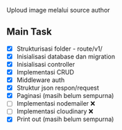 Uploud image melalui source author

## Main Task
- [x] Strukturisasi folder - route/v1/ 
- [x] Inisialisasi database dan migration 
- [x] Inisialisasi controller 
- [x] Implementasi CRUD 
- [x] Middleware auth 
- [x] Struktur json respon/request 
- [x] Paginasi  (masih belum sempurna)
- [ ] Implementasi nodemailer ❌
- [ ] Implementasi cloudinary ❌
- [x] Print out  (masih belum sempurna)